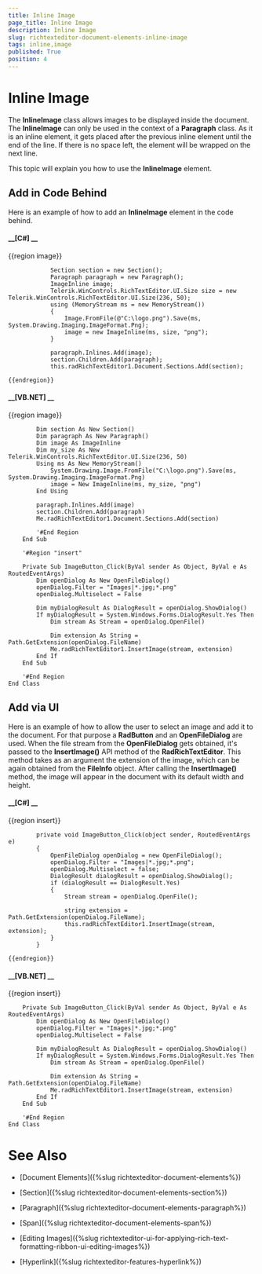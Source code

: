 ```yaml
---
title: Inline Image
page_title: Inline Image
description: Inline Image
slug: richtexteditor-document-elements-inline-image
tags: inline,image
published: True
position: 4
---
```


# Inline Image



The __InlineImage__ class allows images to be displayed inside the document. The __InlineImage__ can only be used 
        in the context of a __Paragraph__ class. As it is an inline element, it gets placed after the previous inline element until the end of 
        the line. If there is no space left, the element will be wrapped on the next line.
      

This topic will explain you how to use the __InlineImage__ element.
      

## Add in Code Behind

Here is an example of how to add an __InlineImage__ element in the code behind.
        

#### __[C#] __

{{region image}}
	            
	            Section section = new Section();
	            Paragraph paragraph = new Paragraph();
	            ImageInline image;
	            Telerik.WinControls.RichTextEditor.UI.Size size = new Telerik.WinControls.RichTextEditor.UI.Size(236, 50);
	            using (MemoryStream ms = new MemoryStream())
	            {
	                Image.FromFile(@"C:\logo.png").Save(ms, System.Drawing.Imaging.ImageFormat.Png);
	                image = new ImageInline(ms, size, "png");
	            }
	            
	            paragraph.Inlines.Add(image);
	            section.Children.Add(paragraph);
	            this.radRichTextEditor1.Document.Sections.Add(section);
	            
	{{endregion}}



#### __[VB.NET] __

{{region image}}
	
	        Dim section As New Section()
	        Dim paragraph As New Paragraph()
	        Dim image As ImageInline     
	        Dim my_size As New Telerik.WinControls.RichTextEditor.UI.Size(236, 50)
	        Using ms As New MemoryStream()
	            System.Drawing.Image.FromFile("C:\logo.png").Save(ms, System.Drawing.Imaging.ImageFormat.Png)
	            image = New ImageInline(ms, my_size, "png")
	        End Using
	
	        paragraph.Inlines.Add(image)
	        section.Children.Add(paragraph)
	        Me.radRichTextEditor1.Document.Sections.Add(section)
	
	        '#End Region
	    End Sub
	
	    '#Region "insert"
	
	    Private Sub ImageButton_Click(ByVal sender As Object, ByVal e As RoutedEventArgs)
	        Dim openDialog As New OpenFileDialog()
	        openDialog.Filter = "Images|*.jpg;*.png"
	        openDialog.Multiselect = False
	
	        Dim myDialogResult As DialogResult = openDialog.ShowDialog()
	        If myDialogResult = System.Windows.Forms.DialogResult.Yes Then
	            Dim stream As Stream = openDialog.OpenFile()
	
	            Dim extension As String = Path.GetExtension(openDialog.FileName)
	            Me.radRichTextEditor1.InsertImage(stream, extension)
	        End If
	    End Sub
	
	    '#End Region
	End Class



## Add via UI

Here is an example of how to allow the user to select an image and add it to the document. For that purpose a __RadButton__ 
          and an __OpenFileDialog__ are used. When the file stream from the __OpenFileDialog__ gets obtained, it's 
          passed to the __InsertImage()__ API method of the __RadRichTextEditor__. This method takes as an argument the 
          extension of the image, which can be again obtained from the __FileInfo__ object. After calling the __InsertImage()__ 
          method, the image will appear in the document with its default width and height.
        

#### __[C#] __

{{region insert}}
	        
	        private void ImageButton_Click(object sender, RoutedEventArgs e)
	        {
	            OpenFileDialog openDialog = new OpenFileDialog();
	            openDialog.Filter = "Images|*.jpg;*.png";
	            openDialog.Multiselect = false;
	            DialogResult dialogResult = openDialog.ShowDialog();
	            if (dialogResult == DialogResult.Yes)
	            {
	                Stream stream = openDialog.OpenFile();
	                
	                string extension = Path.GetExtension(openDialog.FileName);
	                this.radRichTextEditor1.InsertImage(stream, extension);
	            }
	        }
	    
	{{endregion}}



#### __[VB.NET] __

{{region insert}}
	
	    Private Sub ImageButton_Click(ByVal sender As Object, ByVal e As RoutedEventArgs)
	        Dim openDialog As New OpenFileDialog()
	        openDialog.Filter = "Images|*.jpg;*.png"
	        openDialog.Multiselect = False
	
	        Dim myDialogResult As DialogResult = openDialog.ShowDialog()
	        If myDialogResult = System.Windows.Forms.DialogResult.Yes Then
	            Dim stream As Stream = openDialog.OpenFile()
	
	            Dim extension As String = Path.GetExtension(openDialog.FileName)
	            Me.radRichTextEditor1.InsertImage(stream, extension)
	        End If
	    End Sub
	
	    '#End Region
	End Class



# See Also

 * [Document Elements]({%slug richtexteditor-document-elements%})

 * [Section]({%slug richtexteditor-document-elements-section%})

 * [Paragraph]({%slug richtexteditor-document-elements-paragraph%})

 * [Span]({%slug richtexteditor-document-elements-span%})

 * [Editing Images]({%slug richtexteditor-ui-for-applying-rich-text-formatting-ribbon-ui-editing-images%})

 * [Hyperlink]({%slug richtexteditor-features-hyperlink%})
